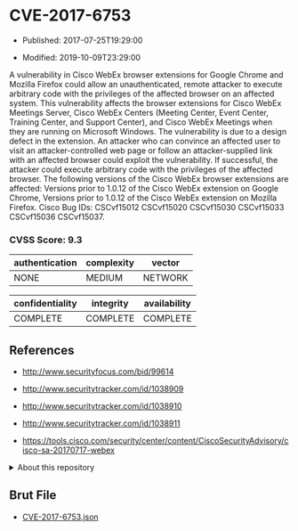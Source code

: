 # CVE-2017-6753

- Published: 2017-07-25T19:29:00

- Modified: 2019-10-09T23:29:00

A vulnerability in Cisco WebEx browser extensions for Google Chrome and Mozilla Firefox could allow an unauthenticated, remote attacker to execute arbitrary code with the privileges of the affected browser on an affected system. This vulnerability affects the browser extensions for Cisco WebEx Meetings Server, Cisco WebEx Centers (Meeting Center, Event Center, Training Center, and Support Center), and Cisco WebEx Meetings when they are running on Microsoft Windows. The vulnerability is due to a design defect in the extension. An attacker who can convince an affected user to visit an attacker-controlled web page or follow an attacker-supplied link with an affected browser could exploit the vulnerability. If successful, the attacker could execute arbitrary code with the privileges of the affected browser. The following versions of the Cisco WebEx browser extensions are affected: Versions prior to 1.0.12 of the Cisco WebEx extension on Google Chrome, Versions prior to 1.0.12 of the Cisco WebEx extension on Mozilla Firefox. Cisco Bug IDs: CSCvf15012 CSCvf15020 CSCvf15030 CSCvf15033 CSCvf15036 CSCvf15037.

### CVSS Score: **9.3**

| authentication | complexity | vector |
| --- | --- | --- |
| NONE | MEDIUM | NETWORK |

| confidentiality | integrity | availability |
| --- | --- | --- |
| COMPLETE | COMPLETE | COMPLETE |

## References

* http://www.securityfocus.com/bid/99614

* http://www.securitytracker.com/id/1038909

* http://www.securitytracker.com/id/1038910

* http://www.securitytracker.com/id/1038911

* https://tools.cisco.com/security/center/content/CiscoSecurityAdvisory/cisco-sa-20170717-webex

<details>
<summary>About this repository</summary> 

  This repository is part of the project [Live Hack CVE](https://github.com/Live-Hack-CVE). Main website can be found [www.live-hack.org](https://www.live-hack.org) 
  
  Made by [Sn0wAlice](https://github.com/Sn0wAlice) for the people that care about security and need to have a feed of the latest CVEs. Hope you enjoy it, don't forget to star the repo and follow me on [Twitter](https://twitter.com/Sn0wAlice) and [Github](https://github.com/Sn0wAlice). And that is my [personnal website](https://www.alice-snow.me/)

  - [Home Page](https://github.com/Live-Hack-CVE)
  - [Framework](https://github.com/Live-Hack-CVE/cve-framework)
  - [CVE database](https://github.com/Live-Hack-CVE/full_database)
  - [Changelog](https://github.com/Live-Hack-CVE/Changelog)
</details>

## Brut File

* [CVE-2017-6753.json](https://raw.githubusercontent.com/Live-Hack-CVE/full_database/main/cves/2017/CVE-2017-6753.json)

